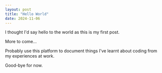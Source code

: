 ```yaml
---
layout: post
title: "Hello World"
date: 2024-11-06
---
```


I thought I'd say hello to the world as this is my first post.

More to come...

Probably use this platform to document things I've learnt about coding from my experiences at work.

Good-bye for now.